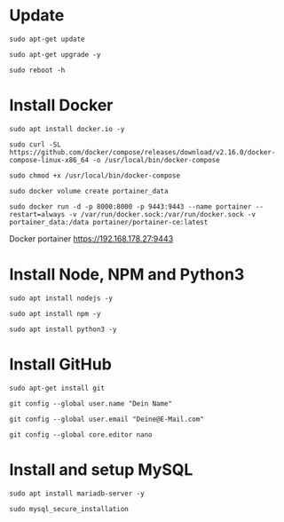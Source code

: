# Update
```
sudo apt-get update
```

```
sudo apt-get upgrade -y
```

```
sudo reboot -h
```
# Install Docker
```
sudo apt install docker.io -y
```

```
sudo curl -SL https://github.com/docker/compose/releases/download/v2.16.0/docker-compose-linux-x86_64 -o /usr/local/bin/docker-compose
```

```
sudo chmod +x /usr/local/bin/docker-compose
```

```
sudo docker volume create portainer_data
```

```
sudo docker run -d -p 8000:8000 -p 9443:9443 --name portainer --restart=always -v /var/run/docker.sock:/var/run/docker.sock -v portainer_data:/data portainer/portainer-ce:latest
```
Docker portainer https://192.168.178.27:9443

# Install Node, NPM and Python3
```
sudo apt install nodejs -y
```
```
sudo apt install npm -y
```
```
sudo apt install python3 -y
```
# Install GitHub
```
sudo apt-get install git
```
```
git config --global user.name "Dein Name"
```
```
git config --global user.email "Deine@E-Mail.com"
```
```
git config --global core.editor nano
```

# Install and setup MySQL
```
sudo apt install mariadb-server -y
```
```
sudo mysql_secure_installation
```
